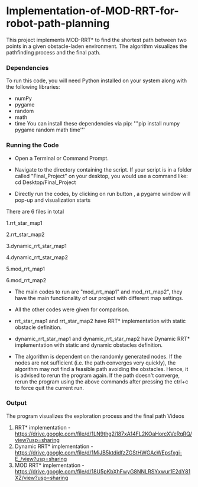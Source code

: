# Implementation-of-MOD-RRT-for-robot-path-planning

This project implements MOD-RRT* to find the shortest path between two points in a given obstacle-laden environment. The algorithm visualizes the pathfinding process and the final path.

### Dependencies
To run this code, you will need Python installed on your system along with the following libraries:
- numPy
- pygame
- random
- math
- time
You can install these dependencies via pip:
'''pip install numpy pygame random math time'''


### Running the Code
- Open a Terminal or Command Prompt.

- Navigate to the directory containing the script. If your script is in a folder called "Final_Project" on your desktop, you would use a command like:
cd Desktop/Final_Project

- Directly run the codes, by clicking on run button , a pygame window will pop-up and visualization starts 

There are 6 files in total
 
1.rrt_star_map1

2.rrt_star_map2

3.dynamic_rrt_star_map1

4.dynamic_rrt_star_map2

5.mod_rrt_map1

6.mod_rrt_map2

- The main codes to run are "mod_rrt_map1" and mod_rrt_map2", they have the main functionality of our project with different map settings.

- All the other codes were given for comparison.

- rrt_star_map1 and rrt_star_map2 have RRT* implementation with static obstacle definition.

- dynamic_rrt_star_map1 and dynamic_rrt_star_map2 have Dynamic RRT* implementation with static and dynamic obstacles definition.

- The algorithm is dependent on the randomly generated nodes. If the nodes are not sufficient (i.e. the path converges very quickly), the algorithm may not find a feasible path avoiding the obstacles. Hence, it is advised to rerun the program again. If the path doesn't converge, rerun the program using the above commands after pressing the ctrl+c to force quit the current run.

### Output
The program visualizes the exploration process and the final path
Videos

1. RRT* implementation - https://drive.google.com/file/d/1LN9thg2i187xA14FL2KOaHorcXVeRgRQ/view?usp=sharing
2. Dynamic RRT* implementation - https://drive.google.com/file/d/1MiJB5ktdidfzZGStHWGAcWEpsfxgi-E_/view?usp=sharing
3. MOD RRT* implementation - https://drive.google.com/file/d/18U5pKbXhFwyG8NNLRSYxwur1E2dY81XZ/view?usp=sharing

